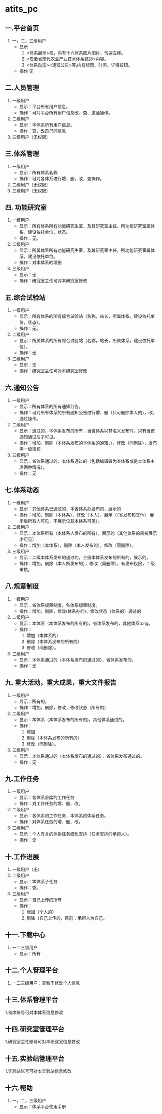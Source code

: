 # atits_pc

## 一.平台首页
1. 一，二，三级用户
    * 显示
        1. <体系展示>栏，内有十六体系图片图片，匀速左移。
        2. <安徽省现代农业产业技术体系综述>内容。
        3. <体系动态><通知公告>等,内有标题，时间，详情按钮。
    * 操作 无

## 二.人员管理
1. 一级用户
    * 显示：平台所有用户信息。
    * 操作：可对平台所有用户信息改、查、激活操作。
2. 二级用户
    * 显示：本体系所有用户信息。
    * 操作：查，改自己的信息
3. 三级用户（无权限）

## 三.体系管理
1. 一级用户
    * 显示：所有体系名称
    * 操作：可对各体系进行增，删，改，查操作。
2. 二级用户（无权限）
3. 三级用户（无权限）
    
## 四. 功能研究室
1. 一级用户
    * 显示：所有体系所有功能研究生室，及其研究室主任，所功能研究室属体系，建设依托单位，状态。
    * 操作：无。
2. 二级用户
    * 显示：所属体系所有功能研究生室，及其研究室主任，所功能研究室属体系，建设依托单位。
    * 操作：对本体系的增删
3. 三级用户
    * 显示：无
    * 操作：研究室主任可对本研究室修改

## 五.综合试验站
1.  一级用户
    * 显示：所有体系的所有综合试验站（名称，站长，所属体系，建设依托单位，状态）。
    * 操作：无。
2.  二级用户
    * 显示：所属体系的所有综合试验站（名称，站长，所属体系，建设依托单位）。
    * 操作：无
3.  三级用户
    * 显示：无
    * 操作：研究室主任可对本研究室修改

## 六.通知公告
1. 一级用户 
    * 显示：所有体系的所有通知公告。
    * 操作：可对所有体系的所有通知公告进行增，删（只可删除本人的），改，通过操作。
2. 二级用户
    * 显示：通过的、本体系发布的所有，当省体系以其名义发布时，只有当该通知通过后才可见。
    * 操作：增加，删除（本体系发布的本体系的通知，），修改（同删除），发布需一级审核
3. 三级用户
    * 显示：省体系通过的，本体系通过的（包括编辑者为省体系或是本体系主席两种情况）。
    * 操作：无

## 七.体系动态
1. 一级用户
    * 显示：其他体系已通过的，本省体系办发布的，展示的
    * 操作：增加、删除（本体系）、修改（本人）、展示（（省发布和其他） 展示后所有人可见，不展示仅其本体系可见）。
2. 二级用户
    * 显示：本体系所有（本体系人发布的所有），展示的（其他体系的需被展示才可见）
    * 操作：增加（本体系），删除（本人发布的），修改（同删除）。
3. 三级用户
    * 显示：二级本体系发布的通过的，三级本体系发布的所有的，展示的。
    * 操作：增加，删除（本人所发布的），修改（同删除），有发布权限，二级审核。
    
## 八.规章制度
1. 一级用户
    * 显示：省体系规章制度，各体系规章制度。
    * 操作：增加，删除，修改(体系办的)，修改状态（体系的）通过的
2. 二级用户
    * 显示：本体系（本体系发布的所有的)，省体系发布的，其他体系tong。
    * 操作：
        1. 增加（本体系的）
        2. 删除（本体系发布的所有的）
        3. 修改（同删除）。
3. 三级用户
    * 显示：本体系通过的（本体系发布的通过的），省体系发布的。
    * 操作：无
    
## 九. 重大活动，重大成果，重大文件报告
1. 一级用户
    * 显示：所有的。
    * 操作：增加，删除，修改，修改状态（所有的）
2. 二级用户
    * 显示：本体系（本体系发布的所有的)，其他体系通过的。
    * 操作：
        1. 增加
        2. 删除（本体系发布的所有的）
        3. 修改（同删除）。
3. 三级用户
    * 显示：本体系通过的（本体系发布的通过的），省体系发布通过的。
    * 操作：无 




## 九.工作任务
1. 一级用户
    * 显示：各体系首席的工作任务
    * 操作：对工作任务的增、删、改。
2. 二级用户
    * 显示：各体系的工作任务，本体系的体系任务。
    * 操作：对体系任务的增、删、改。
3. 三级用户
    * 显示：个人有关的体系任务细化安排（任务安排的承担人）。
    * 操作：无

## 十.工作进展
1. 一级用户（无）
2. 二级用户
    * 显示：本体系子任务
    * 操作：查。
3. 三级用户
    * 显示：自己上传的所有
    * 操作：
        1. 增加（个人的）
        2. 删除（自己上传的，目前：承担人为自己。

## 十一.下载中心
1. 一二三级用户
    * 显示：所有
    
## 十二.个人管理平台
1. 一二三级用户：查看于修改个人信息

## 十三.体系管理平台
1.首席账号可对本体系信息修改
    
## 十四.研究室管理平台
1.研究室主任账号可对本研究室信息修改
 
## 十五.实验站管理平台
1.实验站账号可对本实验站信息修改
    
## 十六.帮助
1. 一，二，三级用户
    * 显示：体系平台使用手册
